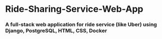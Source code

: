 # Ride-Sharing-Service-Web-App
### A full-stack web application for ride service (like Uber) using Django, PostgreSQL, HTML, CSS, Docker
